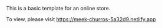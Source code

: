 This is a basic template for an online store.

To view, please visit https://meek-churros-5a32d9.netlify.app
